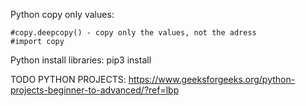 Python copy only values:

    #copy.deepcopy() - copy only the values, not the adress
    #import copy

Python install libraries:
    pip3 install <library>

TODO PYTHON PROJECTS: https://www.geeksforgeeks.org/python-projects-beginner-to-advanced/?ref=lbp